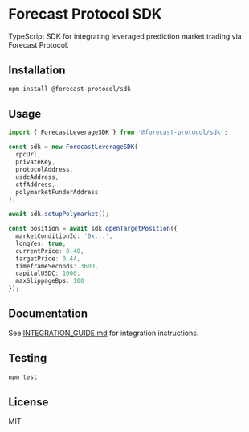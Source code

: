 # Forecast Protocol SDK

TypeScript SDK for integrating leveraged prediction market trading via Forecast Protocol.

## Installation

```bash
npm install @forecast-protocol/sdk
```

## Usage

```typescript
import { ForecastLeverageSDK } from '@forecast-protocol/sdk';

const sdk = new ForecastLeverageSDK(
  rpcUrl,
  privateKey,
  protocolAddress,
  usdcAddress,
  ctfAddress,
  polymarketFunderAddress
);

await sdk.setupPolymarket();

const position = await sdk.openTargetPosition({
  marketConditionId: '0x...',
  longYes: true,
  currentPrice: 0.40,
  targetPrice: 0.44,
  timeframeSeconds: 3600,
  capitalUSDC: 1000,
  maxSlippageBps: 100
});
```

## Documentation

See [INTEGRATION_GUIDE.md](./docs/INTEGRATION_GUIDE.md) for integration instructions.

## Testing

```bash
npm test
```

## License

MIT
